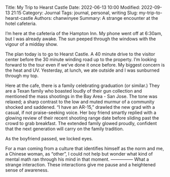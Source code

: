 Title: My Trip to Hearst Castle
Date: 2022-06-13 10:00
Modified: 2022-09-13 21:15
Category: Journal
Tags: journal, personal, writing
Slug: my-trip-to-hearst-castle
Authors: chanwinyee
Summary: A strange encounter at the hotel cafeteria.

I’m here at the cafeteria of the Hampton Inn. My phone went off at 6:30am, but I was already awake. The sun peeped through the windows with the vigour of a midday show.

The plan today is to go to Hearst Castle. A 40 minute drive to the visitor center before the 30 minute winding road up to the property. I’m looking forward to the tour even if we’ve done it once before. My biggest concern is the heat and UV. Yesterday, at lunch, we ate outside and I was sunburned through my top. 

Here at the cafe, there is a family celebrating graduation (or similar.) They are a Texan family who boasted loudly of their gun collection and mentioned the mass shootings in the Bay Area - San Jose. The tone was relaxed; a sharp contrast to the low and muted murmur of a community shocked and saddened. “I have an AR-15,” drawled the new grad with a casual, if not praise-seeking voice. Her boy friend smartly replied with a glowing review of their recent shooting range date before sliding past the crowd to grab breakfast. The extended family glowed proudly, confident that the next generation will carry on the family tradition.

As the boyfriend passed, we locked eyes. 

For a man coming from a culture that identifies himself as the norm and me, a Chinese woman, as “other”, I could not help but wonder what kind of mental math ran through his mind in that moment. 
—————
What a strange interaction. These interactions give me pause and a heightened sense of awareness.